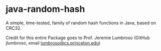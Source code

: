 # java-random-hash
A simple, time-tested, family of random hash functions in Java, based on CRC32.

Credit for this entire Package goes to Prof. Jeremie Lumbroso (GitHub jlumbroso, email lumbroso@cs.princeton.edu)
